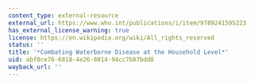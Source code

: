```yaml
---
content_type: external-resource
external_url: https://www.who.int/publications/i/item/9789241595223
has_external_license_warning: true
license: https://en.wikipedia.org/wiki/All_rights_reserved
status: ''
title: '*Combating Waterborne Disease at the Household Level*'
uid: abf8ce76-6818-4e26-8014-94cc7b87bdd8
wayback_url: ''
---
```

